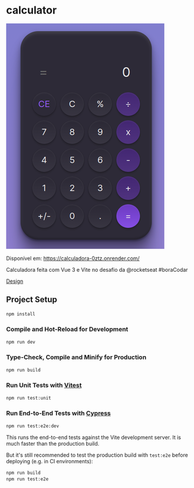# calculator

![Imagem contendo a calculadora desenvolvida neste repositório](./src/assets/calculadora.png)

Disponível em: https://calculadora-0ztz.onrender.com/

Calculadora feita com Vue 3 e Vite no desafio da @rocketseat #boraCodar

[Design](https://www.figma.com/community/file/1202607074523509182)



## Project Setup

```sh
npm install
```

### Compile and Hot-Reload for Development

```sh
npm run dev
```

### Type-Check, Compile and Minify for Production

```sh
npm run build
```

### Run Unit Tests with [Vitest](https://vitest.dev/)

```sh
npm run test:unit
```

### Run End-to-End Tests with [Cypress](https://www.cypress.io/)

```sh
npm run test:e2e:dev
```

This runs the end-to-end tests against the Vite development server.
It is much faster than the production build.

But it's still recommended to test the production build with `test:e2e` before deploying (e.g. in CI environments):

```sh
npm run build
npm run test:e2e
```
